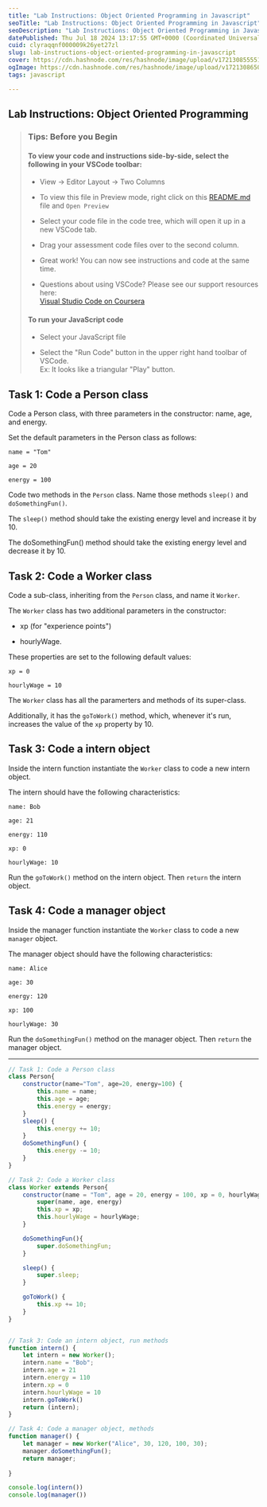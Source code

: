 ```yaml
---
title: "Lab Instructions: Object Oriented Programming in Javascript"
seoTitle: "Lab Instructions: Object Oriented Programming in Javascript"
seoDescription: "Lab Instructions: Object Oriented Programming in Javascript"
datePublished: Thu Jul 18 2024 13:17:55 GMT+0000 (Coordinated Universal Time)
cuid: clyraqqnf000009k26yet27zl
slug: lab-instructions-object-oriented-programming-in-javascript
cover: https://cdn.hashnode.com/res/hashnode/image/upload/v1721308555517/48bc5d22-ee85-4457-b978-42461dd0c80e.png
ogImage: https://cdn.hashnode.com/res/hashnode/image/upload/v1721308650608/de1cc3d9-b2d3-4908-9ab2-d665e9f39f51.png
tags: javascript

---
```


## Lab Instructions: Object Oriented Programming

> ### **Tips: Before you Begin**
> 
> #### **To view your code and instructions side-by-side**, select the following in your VSCode toolbar:
> 
> * View -&gt; Editor Layout -&gt; Two Columns
>     
> * To view this file in Preview mode, right click on this [README.md](http://readme.md/) file and `Open Preview`
>     
> * Select your code file in the code tree, which will open it up in a new VSCode tab.
>     
> * Drag your assessment code files over to the second column.
>     
> * Great work! You can now see instructions and code at the same time.
>     
> * Questions about using VSCode? Please see our support resources here:  
>     [Visual Studio Code on Coursera](https://www.coursera.org/learn/programming-with-javascript/supplement/roMvE/visual-studio-code-on-coursera)
>     
> 
> #### **To run your JavaScript code**
> 
> * Select your JavaScript file
>     
> * Select the "Run Code" button in the upper right hand toolbar of VSCode.  
>     Ex: It looks like a triangular "Play" button.  
>     

## Task 1: Code a Person class

Code a Person class, with three parameters in the constructor: name, age, and energy.

Set the default parameters in the Person class as follows:

```plaintext
name = "Tom"

age = 20

energy = 100
```

Code two methods in the `Person` class. Name those methods `sleep()` and `doSomethingFun()`.

The `sleep()` method should take the existing energy level and increase it by 10.

The doSomethingFun() method should take the existing energy level and decrease it by 10.

## Task 2: Code a Worker class

Code a sub-class, inheriting from the `Person` class, and name it `Worker`.

The `Worker` class has two additional parameters in the constructor:

* xp (for "experience points")
    
* hourlyWage.
    

These properties are set to the following default values:

```plaintext
xp = 0

hourlyWage = 10
```

The `Worker` class has all the paramerters and methods of its super-class.

Additionally, it has the `goToWork()` method, which, whenever it's run, increases the value of the `xp` property by 10.

## Task 3: Code a intern object

Inside the intern function instantiate the `Worker` class to code a new intern object.

The intern should have the following characteristics:

```plaintext
name: Bob

age: 21

energy: 110

xp: 0

hourlyWage: 10
```

Run the `goToWork()` method on the intern object. Then `return` the intern object.

## Task 4: Code a manager object

Inside the manager function instantiate the `Worker` class to code a new `manager` object.

The manager object should have the following characteristics:

```plaintext
name: Alice

age: 30

energy: 120

xp: 100

hourlyWage: 30
```

Run the `doSomethingFun()` method on the manager object. Then `return` the manager object.

---

```javascript
// Task 1: Code a Person class
class Person{
    constructor(name="Tom", age=20, energy=100) {
        this.name = name;
        this.age = age;
        this.energy = energy;
    }
    sleep() {
        this.energy += 10;
    }
    doSomethingFun() {
        this.energy -= 10;
    }
}

// Task 2: Code a Worker class
class Worker extends Person{
    constructor(name = "Tom", age = 20, energy = 100, xp = 0, hourlyWage = 10) {
        super(name, age, energy)
        this.xp = xp;
        this.hourlyWage = hourlyWage;
    }

    doSomethingFun(){
        super.doSomethingFun;
    }

    sleep() {
        super.sleep;
    }

    goToWork() {
        this.xp += 10;
    }
}


// Task 3: Code an intern object, run methods
function intern() {
    let intern = new Worker();
    intern.name = "Bob";
    intern.age = 21
    intern.energy = 110
    intern.xp = 0
    intern.hourlyWage = 10
    intern.goToWork()
    return (intern);
}

// Task 4: Code a manager object, methods
function manager() {
    let manager = new Worker("Alice", 30, 120, 100, 30);
    manager.doSomethingFun();
    return manager;
    
}

console.log(intern())
console.log(manager())
```